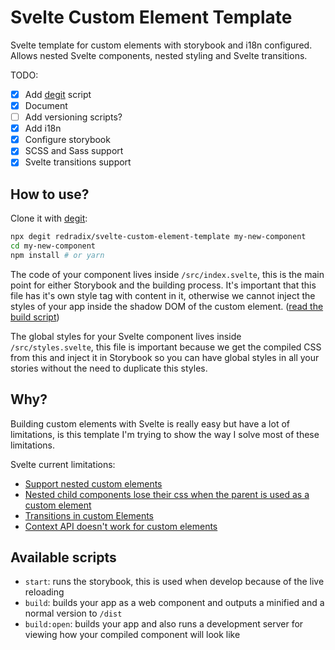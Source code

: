 # Svelte Custom Element Template

Svelte template for custom elements with storybook and i18n configured. Allows nested Svelte components, nested styling and Svelte transitions.

TODO:
- [x] Add [degit](https://github.com/Rich-Harris/degit) script
- [x] Document
- [ ] Add versioning scripts?
- [x] Add i18n
- [x] Configure storybook
- [x] SCSS and Sass support
- [x] Svelte transitions support

## How to use?

Clone it with [degit](https://github.com/Rich-Harris/degit):

```sh
npx degit redradix/svelte-custom-element-template my-new-component
cd my-new-component
npm install # or yarn
```

The code of your component lives inside `/src/index.svelte`, this is the main point for either Storybook and the building process. It's important that this file has it's own style tag with content in it, otherwise we cannot inject the styles of your app inside the shadow DOM of the custom element. ([read the build script](./scripts/build.js))

The global styles for your Svelte component lives inside `/src/styles.svelte`, this file is important because we get the compiled CSS from this and inject it in Storybook so you can have global styles in all your stories without the need to duplicate this styles.

## Why?
Building custom elements with Svelte is really easy but have a lot of limitations, is this template I'm trying to show the way I solve most of these limitations.

Svelte current limitations:

* [Support nested custom elements](https://github.com/sveltejs/svelte/issues/3520)
* [Nested child components lose their css when the parent is used as a custom element](https://github.com/sveltejs/svelte/issues/4274)
* [Transitions in custom Elements](https://github.com/sveltejs/svelte/issues/1825)
* [Context API doesn't work for custom elements](https://github.com/sveltejs/svelte/issues/3422)

## Available scripts

* `start`: runs the storybook, this is used when develop because of the live reloading
* `build`: builds your app as a web component and outputs a minified and a normal version to `/dist`
* `build:open`: builds your app and also runs a development server for viewing how your compiled component will look like
